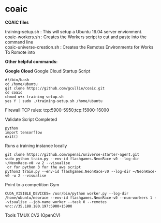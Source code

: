 # coaic
**COAIC files**

training-setup.sh : This will setup a Ubuntu 16.04 server envionment. </br>
coaic-workers.sh  : Creates the Workers script to cut and paste into the command line </br>
coaic-universe-creation.sh : Creates the Remotes Environments for Works To Romote into </br>

**Other helpful commands:**

**Google Cloud**
Google Cloud Startup Script
~~~
#!/bin/bash
cd /home/ubuntu
git clone https://github.com/gcullie/coaic.git
cd coaic
chmod u+x training-setup.sh
yes Y | sudo ./training-setup.sh /home/ubuntu
~~~
Firewall TCP rules: tcp:5900-5950;tcp:15900-16000

Validate Script Completed
~~~
python
import tensorflow
exit()
~~~



Runs a training instance locally
~~~
git clone https://github.com/openai/universe-starter-agent.git
sudo python train.py --env-id flashgames.NeonRace-v0 --log-dir ~/NeonRace-v0 -w 2 --visualise
 or for python 3 for the aws script
python3 train.py --env-id flashgames.NeonRace-v0 --log-dir ~/NeonRace-v0 -w 2 --visualise
~~~


Point to a competition Gym
~~~
CUDA_VISIBLE_DEVICES= /usr/bin/python worker.py --log-dir /home/ubuntu/neorace --env-id flashgames.NeonRace-v0 --num-workers 1 --visualise --job-name worker --task 0 --remotes vnc://35.188.180.197:5900+15900
~~~


Tools
TMUX
CV2 (OpenCV)




